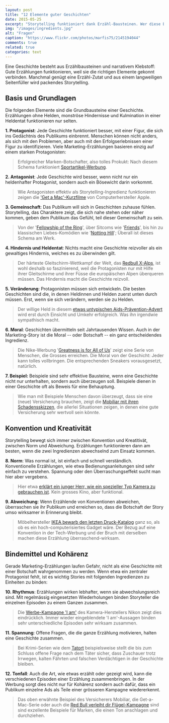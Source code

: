 ```yaml
---
layout: post
title: "12 Elemente guter Geschichten"
date: 2015-05-25
excerpt: "Storytelling funktioniert dank Erzähl-Bausteinen. Wer diese Bausteine kennt, erzählt vielseitiger, spannender und erfolgreicher. Erfahren Sie mehr."
img: "/images/ingredients.jpg"
alt: "Fragen"
caption: "https://www.flickr.com/photos/marfis75/2145194044"
comments: true
related: true
categories: text
---
```


Eine Geschichte besteht aus Erzählbausteinen und narrativem Klebstoff: Gute Erzählungen funktionieren, weil sie die richtigen Elemente gekonnt verbinden. Manchmal genügt eine Erzähl-Zutat und aus einem langweiligen Seitenfüller wird packendes Storytelling.


## Basis und Grundlagen

Die folgenden Elemente sind die Grundbausteine einer Geschichte. Erzählungen ohne Helden, monströse Hindernisse und Kulmination in einer Heldentat funktionieren nur selten.

**1. Protagonist**: Jede Geschichte funktioniert besser, mit einer Figur, die sich ins Gedächtnis des Publikums einbrennt. Menschen können nicht anders, als sich mit den Problemen, aber auch mit den Erfolgserlebnissen einer Figur zu identifizieren. Viele Marketing-Erzählungen basieren einzig auf einem starken Protagonisten: 

> Erfolgreicher Marken-Botschafter, also tolles Prokukt: Nach diesem Schema funktioniert [Sportartikel-Werbung](https://www.youtube.com/watch?v=CxWacO21sAE).


**2. Antagonist**: Jede Geschichte wird besser, wenn nicht nur ein heldenhafter Protagonist, sondern auch ein Bösewicht darin vorkommt. 

> Wie Antagonisten effektiv als Storytelling-Ingredienz funktionieren zeigen die ['Get a Mac'-Kurzfilme](https://www.youtube.com/watch?v=p5Yt30wrbl4) von Computerhersteller Apple.

**3. Gemeinschaft**: Das Publikum will sich in Geschichten zuhause fühlen. Storytelling, das Charaktere zeigt, die sich nahe stehen oder näher kommen, geben dem Publikum das Gefühl, teil dieser Gemeinschaft zu sein.

> Von der '[Fellowship of the Ring](https://www.youtube.com/watch?v=V75dMMIW2B4)', über Sitcoms wie '[Friends](https://www.youtube.com/watch?v=UECRmZf9dAE)', bis hin zu klassischen Liebes-Komödien wie '[Notting Hill](https://www.youtube.com/watch?v=Ig_88q9M3SU)'; Überall ist dieses Schema am Werk.

**4. Hindernis und Heldentat**: Nichts macht eine Geschichte reizvoller als ein gewaltiges Hindernis, welches es zu überwinden gilt.

> Der härteste Gleitschirm-Wettkampf der Welt, das [Redbull X-Alps](https://youtu.be/MNVDv-4FlxY), ist wohl deshalb so faszinierend, weil die Protagonisten nur mit Hilfe ihrer Gleitschirme und ihrer Füsse die europäischen Alpen überqueren müssen. Das Hindernis macht die Geschichte reizvoll.

**5. Veränderung**: Protagonisten müssen sich entwickeln. Die besten Geschichten sind die, in denen Heldinnen und Helden zuerst unten durch müssen. Erst, wenn sie sich verändern, werden sie zu Helden.

> Der willige Held in diesem [etwas untypischen Aids-Prävention-Advert](https://www.youtube.com/watch?v=eaqp7Mdd47Q) wird erst durch Einsicht und Umkehr erfolgreich. Was ihn irgendwie sympathisch macht.

**6. Moral**: Geschichten übermitteln seit Jahrtausenden Wissen. Auch in der Marketing-Story ist die Moral -- oder Botschaft -- ein ganz entscheidendes Ingredienz.

> Die Nike-Werbung '[Greatness is for All of Us](https://www.youtube.com/watch?v=WYP9AGtLvRg)' zeigt eine Serie von Menschen, die Grosses erreichen. Die Moral von der Geschicht: Jeder kann tolles vollbringen. Die entsprechenden Sneakers vorausgesetzt, natürlich.

**7. Beispiel:** Beispiele sind sehr effektive Bausteine, wenn eine Geschichte nicht nur unterhalten, sondern auch überzeugen soll. Beispiele dienen in einer Geschichte oft als Beweis für eine Behauptung.

> Wie man mit Beispiele Menschen davon überzeugt, dass sie eine (neue) Versicherung brauchen, zeigt die [Mobiliar mit ihren Schadensskizzen](https://www.youtube.com/watch?v=03lbiO2JOCk), die allerlei Situationen zeigen, in denen eine gute Versicherung sehr wertvoll sein könnte.

## Konvention und Kreativität

Storytelling bewegt sich immer zwischen Konvention und Kreatitivät, zwischen Norm und Abweichung. Erzählungen funktionieren dann am besten, wenn die zwei Ingredienzen abwechselnd zum Einsatz kommen.

**8. Norm**: Was normal ist, ist einfach und schnell verständlich. Konventionelle Erzählungen, wie etwa Bedienungsanleitungen sind sehr einfach zu verstehen. Spannung oder den Überraschungseffekt sucht man hier aber vergebens.

> Hier etwa [erklärt ein junger Herr, wie ein spezieller Typ Kamera zu gebrauchen ist](https://www.youtube.com/watch?v=hLm1CEiIenU). Kein grosses Kino, aber funktional.

**9. Abweichung**: Wenn Erzählende von Konventionen abweichen, überraschen sie ihr Publikum und erreichen so, dass die Botschaft der Story umso wirksamer in Erinnerung bleibt.

<!-- > Michael Jordan ist der unumstrittene Held der Basketball-Welt. Hier erzählt er, wider Erwarten, [was bei ihm so alles in die Hose gegangen ist](https://www.youtube.com/watch?v=JA7G7AV-LT8). -->

> Möbelhersteller [IKEA bewarb den letzten Druck-Katalog](https://www.youtube.com/watch?v=MOXQo7nURs0) ganz so, als ob es ein hoch-computerisiertes Gadget wäre. Der Bezug auf eine Konvention in der Tech-Werbung und der Bruch mit derselben machen diese Erzählung überraschend-wirksam.

## Bindemittel und Kohärenz

Gerade Marketing-Erzählungen laufen Gefahr, nicht als eine Geschichte mit einer Botschaft wahrgenommen zu werden. Wenn etwa ein zentraler Protagonist fehlt, ist es wichtig Stories mit folgenden Ingredienzen zu Einheiten zu binden: 

**10. Rhythmus**: Erzählungen wirken lebhafter, wenn sie abwechslungsreich sind. Mit regelmässig eingesetzten Wiederholungen binden Storyteller die einzelnen Episoden zu einem Ganzen zusammen.

> Die [Werbe-Kampagne 'I am'](https://www.youtube.com/watch?v=0qjzhJKlvS8) des Kamera-Herstellers Nikon zeigt dies eindrücklich. Immer wieder eingeblendete 'I am'-Aussagen binden sehr unterschiedliche Episoden sehr wirksam zusammen.

**11. Spannung**: Offene Fragen, die die ganze Erzählung motivieren, halten eine Geschichte zusammen.

> Bei Krimi-Serien wie dem [Tatort](http://www.daserste.de/unterhaltung/krimi/tatort/index.html) beispielsweise stellt die bis zum Schluss offene Frage nach dem Täter sicher, dass Zuschauer trotz Irrwegen, kalten Fährten und falschen Verdächtigen in der Geschichte bleiben.

**12. Tonfall**: Auch die Art, wie etwas erzählt oder gezeigt wird, kann die verschiedenen Episoden einer Erzählung zusammenbringen. In der Werbung sorgt dies nicht nur für Kohärenz sondern auch dafür, dass ein Publikum einzelne Ads als Teile einer grösseren Kampagne wiedererkennt.

> Das oben erwähnte Beispiel des Versicherers Mobiliar, die Get-a-Mac-Serie oder auch die [Red Bull verleiht dir Flügel-Kampagne](https://www.youtube.com/watch?v=K31dg86OmuM) sind sind exzellente Beispiele für Marken, die einen Ton anschlagen und durchziehen.